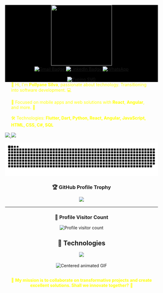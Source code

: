 <div id="header" align="center" style="background-color:#000000">
  <img src="https://media.giphy.com/media/NgurY1o4z080Jfoyzw/giphy.gif" width="200" height="200"/>
</div>

<div id="badges" align="center" style="background-color:#000000">
  <a href="mailto:pollyanerodriguesfernandes@gmail.com" target="_blank">
    <img src="https://img.shields.io/badge/Gmail-D14836?style=for-the-badge&logo=gmail&logoColor=white" alt="Gmail Badge"/>
  </a>
  <a href="https://br.linkedin.com/in/pollyrfs" target="_blank">
    <img src="https://img.shields.io/badge/LinkedIn-blue?style=for-the-badge&logo=linkedin&logoColor=white" alt="LinkedIn Badge"/>
  </a>
  <a href="#" title="WhatsApp">
    <img src="https://img.shields.io/badge/-WhatsApp-25d366?style=for-the-badge&labelColor=25d366&logo=whatsapp&logoColor=white" alt="WhatsApp"/>
  </a>
  <br><br>
  <a href="https://git.io/typing-svg">
    <img src="https://readme-typing-svg.demolab.com?font=Fira+Code&size=30&pause=1000&color=F7FF00&multiline=true&width=435&lines=🌟+Welcome!+🚀💼" alt="Typing SVG"/>
  </a>
</div>

<div style="text-align:left; padding:0 20px; color:#FFFF00;">
  🌷 Hi, I'm <strong>Pollyane Silva</strong>, passionate about technology. Transitioning into software development. 💻<br><br>
  🎯 Focused on mobile apps and web solutions with <strong>React</strong>, <strong>Angular</strong>, and more. 🌟<br><br>
  🛠️ Technologies: <strong>Flutter, Dart, Python, React, Angular, JavaScript, HTML, CSS, C#, SQL</strong><br><br>
</div>

<div style="text-align:left;">
  <a href="https://github.com/Polly-Silva">
    <img height="190em" src="https://github-readme-stats.vercel.app/api/top-langs/?username=Polly-Silva&layout=compact&langs_count=7&hide=prs&theme=radical&text_color=FFFF00&title_color=FFD700&hide_border=none&bg_color=1E1E2F&custom_title=Top%20Languages"/>
    <img height="190em" src="https://github-readme-stats.vercel.app/api?username=Polly-Silva&theme=radical&show_icons=true&icon_color=FFFF00&text_color=FFFF00&title_color=FFD700&hide_border=none&bg_color=1E1E2F&custom_title=GitHub%20Stats"/>
  </a>
</div>

![github-contribution-grid-snake](https://github.com/Platane/snk/raw/output/github-contribution-grid-snake.svg?palette=yellow-white)

<div align="center">
  <h3><b style="color:FFD700">🏆 GitHub Profile Trophy</b></h3>
</div>

<p align="center">
  <a href="https://github.com/ryo-ma/github-profile-trophy" title="profile trophies repository">
    <img width="800" src="https://github-profile-trophy.vercel.app/?username=Polly-Silva&column=8&theme=darkhub&no-frame=true&no-bg=true" />
  </a>
</p>

---

<div align="center">
  <h3><b style="color:FFD700">📍 Profile Visitor Count</b></h3>
</div>

<p align="center">
  <img src="https://profile-counter.glitch.me/Polly-Silva/count.svg" alt="Profile visitor count"/>
</p>

<div align="center">
  <h2 style="color:FFD700">🌷 Technologies</h2>
</div>

<div align="center" style="text-align:center; color:#FFFF00;">
  <img src="https://skillicons.dev/icons?i=flutter,dart,python,react,angular,js,html,css,csharp,typescript,aws,vscode,figma,nodejs,mongodb,azure,redis,git,sql" /><br><br>
</div>

<div align="center">
  <img src="https://i.redd.it/xqiiu2121ejb1.gif" width="600px" alt="Centered animated GIF">
  <br><br>
</div>

<p align="center" style="color:#FFFF00">📢 <strong>My mission is to collaborate on transformative projects and create excellent solutions. Shall we innovate together?</strong> 🌸</p>
